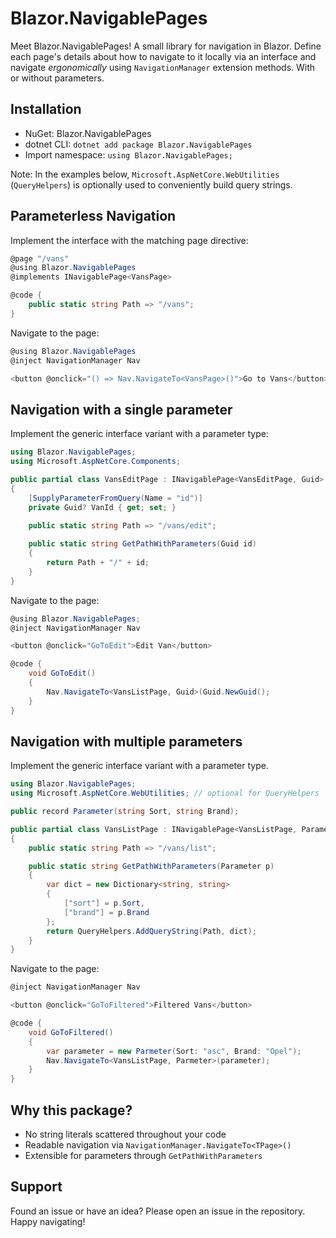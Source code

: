 # Blazor.NavigablePages

Meet Blazor.NavigablePages! A small library for navigation in Blazor. Define each page's details about how to navigate
to it locally via an interface and navigate *ergonomically* using `NavigationManager` extension methods. With or without
parameters.

## Installation

- NuGet: Blazor.NavigablePages
- dotnet CLI: `dotnet add package Blazor.NavigablePages`
- Import namespace: `using Blazor.NavigablePages;`

Note: In the examples below, `Microsoft.AspNetCore.WebUtilities` (`QueryHelpers`) is optionally used to conveniently
build query strings.

## Parameterless Navigation

Implement the interface with the matching page directive:

```csharp
@page "/vans"
@using Blazor.NavigablePages
@implements INavigablePage<VansPage>

@code {
    public static string Path => "/vans";
}
```

Navigate to the page:

```csharp
@using Blazor.NavigablePages
@inject NavigationManager Nav

<button @onclick="() => Nav.NavigateTo<VansPage>()">Go to Vans</button>
```

## Navigation with a single parameter

Implement the generic interface variant with a parameter type:

```csharp
using Blazor.NavigablePages;
using Microsoft.AspNetCore.Components;

public partial class VansEditPage : INavigablePage<VansEditPage, Guid>
{ 
    [SupplyParameterFromQuery(Name = "id")]
    private Guid? VanId { get; set; }
    
    public static string Path => "/vans/edit";

    public static string GetPathWithParameters(Guid id)
    {
        return Path + "/" + id;
    }
}
```

Navigate to the page:

```csharp
@using Blazor.NavigablePages;
@inject NavigationManager Nav

<button @onclick="GoToEdit">Edit Van</button>

@code {
    void GoToEdit()
    {
        Nav.NavigateTo<VansListPage, Guid>(Guid.NewGuid();
    }
}
```

## Navigation with multiple parameters

Implement the generic interface variant with a parameter type.

```csharp
using Blazor.NavigablePages;
using Microsoft.AspNetCore.WebUtilities; // optional for QueryHelpers

public record Parameter(string Sort, string Brand);

public partial class VansListPage : INavigablePage<VansListPage, Parameter>
{ 
    public static string Path => "/vans/list";

    public static string GetPathWithParameters(Parameter p)
    {
        var dict = new Dictionary<string, string>
        {
            ["sort"] = p.Sort,
            ["brand"] = p.Brand
        };
        return QueryHelpers.AddQueryString(Path, dict);
    }
}
```

Navigate to the page:

```csharp
@inject NavigationManager Nav

<button @onclick="GoToFiltered">Filtered Vans</button>

@code {
    void GoToFiltered()
    {
        var parameter = new Parmeter(Sort: "asc", Brand: "Opel");
        Nav.NavigateTo<VansListPage, Parmeter>(parameter);
    }
}
```

## Why this package?

- No string literals scattered throughout your code
- Readable navigation via `NavigationManager.NavigateTo<TPage>()`
- Extensible for parameters through `GetPathWithParameters`

## Support

Found an issue or have an idea? Please open an issue in the repository. Happy navigating!
